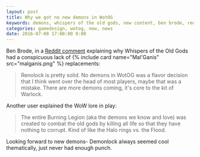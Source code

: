 ```yaml
---
layout: post
title: Why we got no new demons in WotOG
keywords: demons, whispers of the old gods, new content, ben brode, reddit
categories: gamedesign, wotog, new, news
date: 2016-07-08 17:00:00 0:00
---
```


Ben Brode, in a [Reddit comment](https://www.reddit.com/r/hearthstone/comments/4q10ra/why_are_the_overwatch_devs_so_much_more/d4pyuad) explaining why Whispers of the Old Gods had a conspicuous lack of {% include card name="Mal'Ganis" src="malganis.png" %} replacements:

> Renolock is pretty solid. No demons in WotOG was a flavor decision that I think went over the head of most players, maybe that was a mistake. There are more demons coming, it's core to the kit of Warlock.

Another user explained the WoW lore in play:

> The entire Burning Legion (aka the demons we know and love) was created to combat the old gods by killing all life so that they have nothing to corrupt. Kind of like the Halo rings vs. the Flood.

Looking forward to new demons- Demonlock always seemed cool thematically, just never had enough punch. 